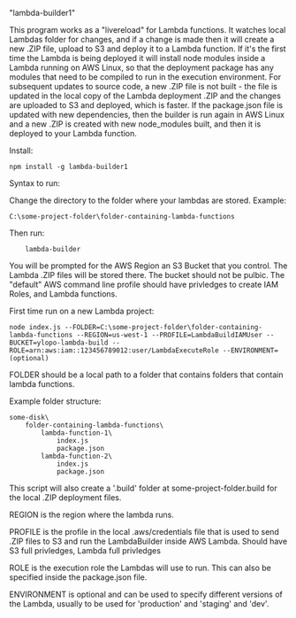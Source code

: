 "lambda-builder1"

This program works as a "livereload" for Lambda functions. It watches local Lambdas folder for changes, and if a change is made
then it will create a new .ZIP file, upload to S3 and deploy it to a Lambda function. If it's the first time the Lambda is being
deployed it will install node modules inside a Lambda running on AWS Linux, so that the deployment package has any modules that need
to be compiled to run in the execution environment. For subsequent updates to source code, a new .ZIP file is not built - the file
is updated in the local copy of the Lambda deployment .ZIP and the changes are uploaded to S3 and deployed, which is faster. 
If the package.json file is updated with new dependencies, then the builder is run again in AWS Linux and a new .ZIP is created with new
node_modules built, and then it is deployed to your Lambda function.

Install:

	npm install -g lambda-builder1

Syntax to run:

Change the directory to the folder where your lambdas are stored. Example:

	C:\some-project-folder\folder-containing-lambda-functions

Then run:
		
		lambda-builder 

You will be prompted for the AWS Region an S3 Bucket that you control. The Lambda .ZIP files will be stored there. The bucket should not be pulbic.
The "default" AWS command line profile should have privledges to create IAM Roles, and Lambda functions.

First time run on a new Lambda project:

	node index.js --FOLDER=C:\some-project-folder\folder-containing-lambda-functions --REGION=us-west-1 --PROFILE=LambdaBuildIAMUser --BUCKET=ylopo-lambda-build --ROLE=arn:aws:iam::123456789012:user/LambdaExecuteRole --ENVIRONMENT=(optional)


FOLDER should be a local path to a folder that contains folders that contain lambda functions.

Example folder structure:

	some-disk\
		folder-containing-lambda-functions\
			lambda-function-1\
				index.js
				package.json
			lambda-function-2\
				index.js
				package.json

This script will also create a '.build' folder at some-project-folder\.build for the local .ZIP deployment files.

REGION is the region where the lambda runs.

PROFILE is the profile in the local .aws/credentials file that is used to send .ZIP files to S3 and run the LambdaBuilder inside AWS Lambda.
	Should have S3 full privledges, Lambda full privledges

ROLE is the execution role the Lambdas will use to run. This can also be specified inside the package.json file.

ENVIRONMENT is optional and can be used to specify different versions of the Lambda, usually to be used for 'production' and 'staging' and 'dev'.

